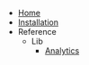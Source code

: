 -   [Home](index.md)
-   [Installation](install.md)
-   Reference
    -   Lib
        -   [Analytics](lib/analytics.md)
